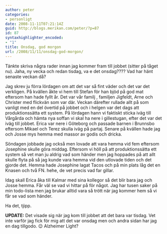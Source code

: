 ```yaml
---
author: peter
categories:
- personligt
date: 2008-11-11T07:21:14Z
guid: http://blogs.merikan.com/peter/?p=87
id: 87
syntaxhighlighter_encoded:
- "1"
title: Onsdag, god morgon
url: /2008/11/11/onsdag-god-morgon/
---
```


Tänkte skriva några rader innan jag kommer fram till jobbet (sitter på tåget nu). Jaha, ny vecka och redan tisdag, va e det onsdag???? Vad har hänt senaste veckan då?

Jag skrev ju förra lördagen om att det var så fint väder och det var det verkligen. På kvällen åkte vi hem till Stefan för han bjöd på god mat eftersom han hade fyllt år. Det var vår familj , familjen Jigfeldt, Arne och Christer med flickvän som var där. Veckan därefter rullade allt på som vanligt med en del övertid på jobbet och i helgen var det dags att produktionssätta ett system. På lördagen hann vi faktiskt sticka iväg till Vårgårda och hämta nya soffan vi skal ha nere i gillestugan, efter det var det iväg till jobbet. Erica var nere i Göteborg och passade barnen i Brunnsbo eftersom Mikael och Terez skulla iväg på partaj. Senare på kvällen hade jag och Josse mys hemma med massor av godis och dricka.

Söndagen jobbade jag också men lovade att vara hemma vid fem eftersom Josephine skulle göra middag. Eftersom vi höll på att produktionssätta ett system så vet man ju aldrig vad som händer men jag hoppades på att allt skulle flyta på så jag kunde vara hemma vid den utlovade tiden och det gjorde det. Hemma hade Josephine lagat Tacos och på min plats låg det en Knasen och två FN. hehe, de vet precis vad far gillar.

Idag skall Erica åka till Kalmar med sina kollegor så det blir bara jag och Josse hemma. Får väl se vad vi hittar på för något. Jag har tusen saker på min todo-lista men jag brukar alltid vara så trött när jag kommer hem så vi får se vad som händer.

Ha det, tjipp.

**UPDATE:** Det visade sig när jag kom till jobbet att det bara var tisdag. Vet inte varför jag fick för mig att det var onsdag men och andra sidan har jag en dag tillgodo. 😉 Alzheimer Light?